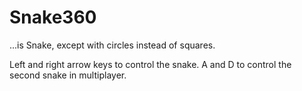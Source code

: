 # Snake360
...is Snake, except with circles instead of squares.

Left and right arrow keys to control the snake. A and D to control the second snake in multiplayer.
